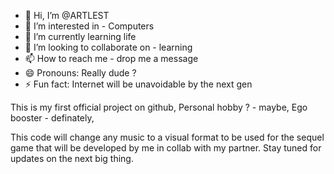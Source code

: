 - 👋 Hi, I’m @ARTLEST
- 👀 I’m interested in - Computers
- 🌱 I’m currently learning life
- 💞️ I’m looking to collaborate on - learning 
- 📫 How to reach me - drop me a message 
- 😄 Pronouns: Really dude ?
- ⚡ Fun fact: Internet will be unavoidable by the next gen


This is my first official project on github,
Personal hobby ? - maybe,
Ego booster - definately,

This code will change any music to a visual format to be used for the sequel game that will be developed by me in collab with my partner.
Stay tuned for updates on the next big thing.
<!---
ARTLEST/ARTLEST is a ✨ special ✨ repository because its `README.md` (this file) appears on your GitHub profile.
You can click the Preview link to take a look at your changes.
--->

